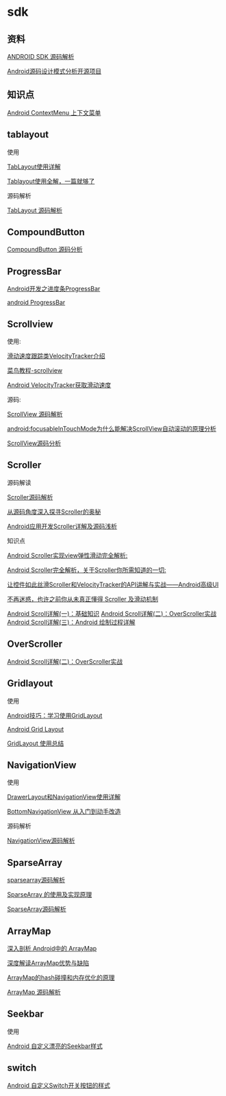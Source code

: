 # sdk

## 资料

[ANDROID SDK 源码解析](https://github.com/LittleFriendsGroup/AndroidSdkSourceAnalysis)

[Android源码设计模式分析开源项目](https://www.runoob.com/cplusplus/cpp-basic-input-output.html)

## 知识点

[Android ContextMenu 上下文菜单](https://www.twle.cn/l/yufei/android/android-basic-contextmenu.html)

## tablayout

使用

[TabLayout使用详解](https://www.jianshu.com/p/7f79b08f5afa)

[Tablayout使用全解，一篇就够了](https://www.jianshu.com/p/fde38f367019)

源码解析

[TabLayout 源码解析](https://github.com/Aspsine/AndroidSdkSourceAnalysis/blob/master/article/TabLayout%E6%BA%90%E7%A0%81%E8%A7%A3%E6%9E%90.md)

## CompoundButton

[CompoundButton 源码分析](https://github.com/Tikitoo/AndroidSdkSourceAnalysis/blob/master/article/CompoundButton%E6%BA%90%E7%A0%81%E5%88%86%E6%9E%90.md)

## ProgressBar

[Android开发之进度条ProgressBar](https://www.jianshu.com/p/8f3db94d7efe)

[android ProgressBar](https://www.jianshu.com/p/63af8ea97aae)

## Scrollview

使用:

[滑动速度跟踪类VelocityTracker介绍](http://www.jcodecraeer.com/a/anzhuokaifa/androidkaifa/2012/1117/574.html)

[菜鸟教程-scrollview](http://www.runoob.com/w3cnote/android-tutorial-scrollview.html)

[Android VelocityTracker获取滑动速度](https://www.jianshu.com/p/e77704b59379)

源码:

[ScrollView 源码解析](https://github.com/Skykai521/AndroidSdkSourceAnalysis/blob/master/article/ScrollView%E6%BA%90%E7%A0%81%E5%88%86%E6%9E%90.md)

[android:focusableInTouchMode为什么能解决ScrollView自动滚动的原理分析](https://segmentfault.com/a/1190000011509975)

[ScrollView源码分析](https://www.jianshu.com/p/c3ed4253f87e)

## Scroller

源码解读

[Scroller源码解析](https://github.com/Skykai521/AndroidSdkSourceAnalysis/blob/master/article/Scroller%E6%BA%90%E7%A0%81%E5%88%86%E6%9E%90.md)

[从源码角度深入探寻Scroller的奥秘](https://blog.csdn.net/IT_XF/article/details/83344780)

[Android应用开发Scroller详解及源码浅析](https://blog.csdn.net/yanbober/article/details/49904715)

知识点

[Android Scroller实现view弹性滑动完全解析:](https://www.jianshu.com/p/9419262a342a)

[Android Scroller完全解析，关于Scroller你所需知道的一切:](http://blog.csdn.net/guolin_blog/article/details/48719871)

[让控件如此丝滑Scroller和VelocityTracker的API讲解与实战——Android高级UI](https://juejin.im/post/5c7f4f0351882562ed516ab6)

[不再迷惑，也许之前你从未真正懂得 Scroller 及滑动机制](https://frank909.blog.csdn.net/article/details/73441698)

[Android Scroll详解\(一\)：基础知识](https://segmentfault.com/a/1190000004701959) [Android Scroll详解\(二\)：OverScroller实战](https://segmentfault.com/a/1190000004890728) [Android Scroll详解\(三\)：Android 绘制过程详解](https://segmentfault.com/a/1190000004982933)

## OverScroller

[Android Scroll详解\(二\)：OverScroller实战](https://blog.csdn.net/u012422440/article/details/51090459)

## Gridlayout

使用

[Android技巧：学习使用GridLayout](http://toughcoder.net/blog/2015/11/25/android-tricks-introduct-to-gridlayout/)

[Android Grid Layout](https://medium.com/google-developer-experts/android-grid-layout-1faf0df8d6f2)

[GridLayout 使用总结](https://www.jianshu.com/p/2488847f9013)

## NavigationView

使用

[DrawerLayout和NavigationView使用详解](https://www.jianshu.com/p/d2b1689a23bf)

[BottomNavigationView 从入门到动手改造](https://juejin.im/entry/5889a4b91b69e600593967a9)

源码解析

[NavigationView源码解析](https://github.com/hongyangAndroid/AndroidSdkSourceAnalysis/blob/master/article/NavigationView%E6%BA%90%E7%A0%81%E8%A7%A3%E6%9E%90.md)

## SparseArray

[sparsearray源码解析](https://mp.weixin.qq.com/s/uJILfLCk4A0IG8ApGpjIWQ)

[SparseArray 的使用及实现原理](https://juejin.im/entry/57c3e8c48ac24700634bd3cf)

[SparseArray源码解析](https://blog.csdn.net/zxt0601/article/details/78342675)

## ArrayMap

[深入剖析 Android中的 ArrayMap](https://droidyue.com/blog/2017/02/12/dive-into-arraymap-in-android/)

[深度解读ArrayMap优势与缺陷](http://gityuan.com/2019/01/13/arraymap/)

[ArrayMap的hash碰撞和内存优化的原理](http://gaozhipeng.me/posts/arraymap/)

[ArrayMap 源码解析](https://wenhaiz.xyz/array-map-source-code)

## Seekbar

使用

[Android 自定义漂亮的Seekbar样式](https://www.jianshu.com/p/6ca82ceb9ae2)

## switch

[Android 自定义Switch开关按钮的样式](https://www.jianshu.com/p/4e436300f328)

